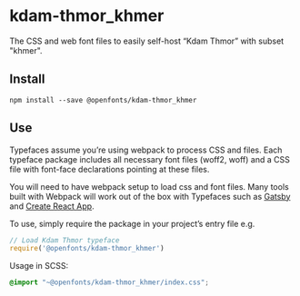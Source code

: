 
# kdam-thmor_khmer

The CSS and web font files to easily self-host “Kdam Thmor” with subset "khmer".

## Install

`npm install --save @openfonts/kdam-thmor_khmer`

## Use

Typefaces assume you’re using webpack to process CSS and files. Each typeface
package includes all necessary font files (woff2, woff) and a CSS file with
font-face declarations pointing at these files.

You will need to have webpack setup to load css and font files. Many tools built
with Webpack will work out of the box with Typefaces such as [Gatsby](https://github.com/gatsbyjs/gatsby)
and [Create React App](https://github.com/facebookincubator/create-react-app).

To use, simply require the package in your project’s entry file e.g.

```javascript
// Load Kdam Thmor typeface
require('@openfonts/kdam-thmor_khmer')
```

Usage in SCSS:
```scss
@import "~@openfonts/kdam-thmor_khmer/index.css";
```
